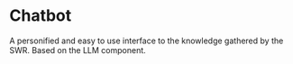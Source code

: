 # Chatbot

A personified and easy to use interface to the knowledge gathered by the SWR. Based on the LLM component.